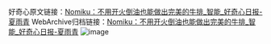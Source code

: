 好奇心原文链接：[Nomiku：不用开火倒油也能做出完美的牛排_智能_好奇心日报-夏雨青](https://www.qdaily.com/articles/1933.html)
WebArchive归档链接：[Nomiku：不用开火倒油也能做出完美的牛排_智能_好奇心日报-夏雨青](http://web.archive.org/web/20190623150117/https://www.qdaily.com/articles/1933.html)
![image](http://ww3.sinaimg.cn/large/007d5XDply1g3v4kojty8j30u03x07wh)